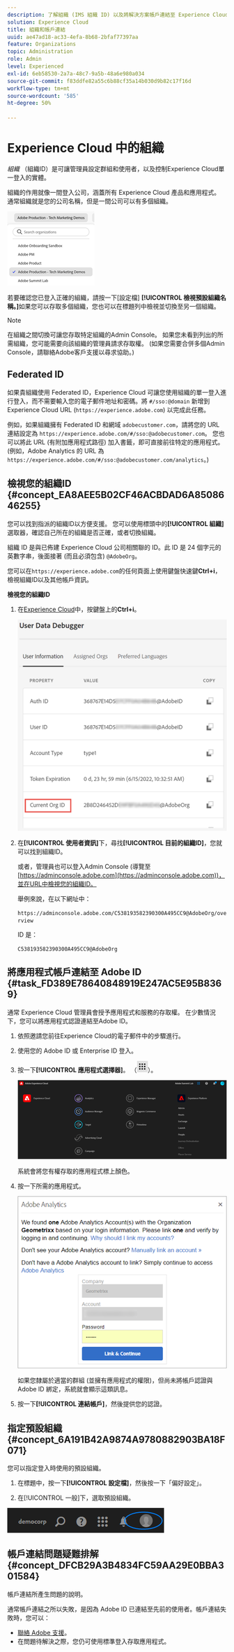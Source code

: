 ```yaml
---
description: 了解組織 (IMS 組織 ID) 以及將解決方案帳戶連結至 Experience Cloud。
solution: Experience Cloud
title: 組織和帳戶連結
uuid: ae47ad18-ac33-4efa-8b68-2bfaf77397aa
feature: Organizations
topic: Administration
role: Admin
level: Experienced
exl-id: 6eb58530-2a7a-48c7-9a5b-48a6e980a034
source-git-commit: f83ddfe82a55c6b88cf35a14b030d9b82c17f16d
workflow-type: tm+mt
source-wordcount: '585'
ht-degree: 50%

---
```


# Experience Cloud 中的組織

*組織* （組織ID）是可讓管理員設定群組和使用者，以及控制Experience Cloud單一登入的實體。

組織的作用就像一間登入公司，涵蓋所有 Experience Cloud 產品和應用程式。 通常組織就是您的公司名稱，但是一間公司可以有多個組織。

![Experience Cloud組織](../assets/organizations-menu.png)

若要確認您已登入正確的組織，請按一下[設定檔] **[!UICONTROL 檢視預設組織名稱。]**&#x200B;如果您可以存取多個組織，您也可以在標題列中檢視並切換至另一個組織。

>[!NOTE]
>
>在組織之間切換可讓您存取特定組織的Admin Console。 如果您未看到列出的所需組織，您可能需要向該組織的管理員請求存取權。 (如果您需要合併多個Admin Console，請聯絡Adobe客戶支援以尋求協助。)

## Federated ID

如果貴組織使用 Federated ID，Experience Cloud 可讓您使用組織的單一登入進行登入，而不需要輸入您的電子郵件地址和密碼。將 `#/sso:@domain` 新增到 Experience Cloud URL (`https://experience.adobe.com`) 以完成此任務。

例如，如果組織擁有 Federated ID 和網域 `adobecustomer.com`，請將您的 URL 連結設定為 `https://experience.adobe.com/#/sso:@adobecustomer.com`。 您也可以將此 URL (有附加應用程式路徑) 加入書籤，即可直接前往特定的應用程式。 (例如，Adobe Analytics 的 URL 為 `https://experience.adobe.com/#/sso:@adobecustomer.com/analytics`。)

## 檢視您的組織ID {#concept_EA8AEE5B02CF46ACBDAD6A8508646255}

您可以找到指派的組織ID以方便支援。 您可以使用標頭中的&#x200B;**[!UICONTROL 組織]**&#x200B;選取器，確認自己所在的組織是否正確，或者切換組織。

組織 ID 是與已佈建 Experience Cloud 公司相關聯的 ID。此 ID 是 24 個字元的英數字串，後面接著 (而且必須包含) `@AdobeOrg`。

您可以在`https://experience.adobe.com`的任何頁面上使用鍵盤快速鍵&#x200B;**Ctrl+i**，檢視組織ID以及其他帳戶資訊。

**檢視您的組織ID**

1. 在[Experience Cloud](https://experience.adobe.com)中，按鍵盤上的&#x200B;**Ctrl+i**。

   ![指派的組織 ID](../assets/assigned-organization.png)

1. 在&#x200B;**[!UICONTROL 使用者資訊]**&#x200B;下，尋找&#x200B;**[!UICONTROL 目前的組織ID]**，您就可以找到組織ID。

   或者，管理員也可以登入Admin Console (導覽至[https://adminconsole.adobe.com](https://adminconsole.adobe.com))，並在URL中檢視您的組織ID。

   舉例來說，在以下網址中：

   `https://adminconsole.adobe.com/C538193582390300A495CC9@AdobeOrg/overview`

   ID 是：

   `C538193582390300A495CC9@AdobeOrg`

## 將應用程式帳戶連結至 Adobe ID {#task_FD389E78640848919E247AC5E95B8369}

通常 Experience Cloud 管理員會授予應用程式和服務的存取權。 在少數情況下，您可以將應用程式認證連結至Adobe ID。

1. 依照邀請您前往Experience Cloud的電子郵件中的步驟進行。

1. 使用您的 Adobe ID 或 Enterprise ID 登入。

1. 按一下&#x200B;**[!UICONTROL 應用程式選擇器]**。 （![功能表](../assets/apps-icon.png)）。

   ![將應用程式帳戶連結至 Adobe ID](../assets/solutions-active.png)

   系統會將您有權存取的應用程式標上顏色。

1. 按一下所需的應用程式。

   ![按一下您的應用程式](../assets/analytics-link-accounts.png)

   如果您隸屬於適當的群組 (並擁有應用程式的權限)，但尚未將帳戶認證與 Adobe ID 綁定，系統就會顯示這類訊息。

1. 按一下&#x200B;**[!UICONTROL 連結帳戶]**，然後提供您的認證。

## 指定預設組織 {#concept_6A191B42A9874A9780882903BA18F071}

您可以指定登入時使用的預設組織。

1. 在標題中，按一下&#x200B;**[!UICONTROL 設定檔]**，然後按一下「偏好設定」。

1. 在[!UICONTROL 一般]下，選取預設組織。


![編輯輪廓](../assets/edit-profile.png)

## 帳戶連結問題疑難排解 {#concept_DFCB29A3B4834FC59AA29E0BBA301584}

帳戶連結所產生問題的說明。

通常帳戶連結之所以失敗，是因為 Adobe ID 已連結至先前的使用者。帳戶連結失敗時，您可以：

* [聯絡 Adobe 支援](https://experienceleague.adobe.com/?lang=zh-Hant?support-solution=General#support)。
* 在問題待解決之際，您仍可使用標準登入存取應用程式。
